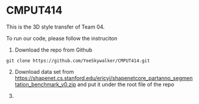 # CMPUT414

This is the 3D style transfer of Team 04. 

To run our code, please follow the instruciton

1. Download the repo from Github
```
git clone https://github.com/YeeSkywalker/CMPUT414.git
```

2. Download data set from https://shapenet.cs.stanford.edu/ericyi/shapenetcore_partanno_segmentation_benchmark_v0.zip and put it under the root file of the repo

3. 
